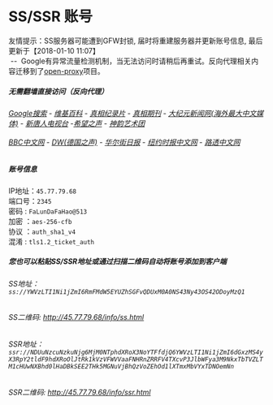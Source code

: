 # SS/SSR 账号 

友情提示：SS服务器可能遭到GFW封锁, 届时将重建服务器并更新账号信息, 最后更新于【2018-01-10 11:07】
<br/>&nbsp;--&nbsp; Google有异常流量检测机制，当无法访问时请稍后再重试。反向代理相关内容迁移到了[open-proxy](https://github.com/gfw-breaker/open-proxy)项目。

#####  无需翻墙直接访问（反向代理）
######  [Google搜索](http://207.148.26.51:8888/search?q=425事件) - [维基百科](http://207.148.26.51:8100/wiki/喬高-麥塔斯調查報告) - [真相纪录片](http://207.148.26.51/videos) - [真相期刊](http://207.148.26.51:8300/display.aspx?category_id=3&zhuanti_id=2) - [大纪元新闻网(海外最大中文媒体)](http://207.148.26.51/gb/nsc413.htm) - [新唐人电视台](http://207.148.26.51:8000/xtr/gb/prog204.html) -[希望之声](http://207.148.26.51:8200) - [神韵艺术团](http://207.148.26.51:8000/xtr/gb/prog673.html)<br/> <br/> [BBC中文网](http://207.148.26.51:9100/zhongwen) - [DW(德国之声)](http://207.148.26.51:9200) - [华尔街日报](http://207.148.26.51:9300) - [纽约时报中文网](http://207.148.26.51:9400/) - [路透中文网](http://207.148.26.51:9500/) 

##### 账号信息
IP地址：`45.77.79.68`  
端口号：`2345`  
密码  : `FaLunDaFaHao@513`  
加密  ：`aes-256-cfb`  
协议  ：`auth_sha1_v4`  
混淆  : `tls1.2_ticket_auth`  

##### 您也可以粘贴SS/SSR地址或通过扫描二维码自动将账号添加到客户端

######  SS地址： `ss://YWVzLTI1Ni1jZmI6RmFMdW5EYUZhSGFvQDUxM0A0NS43Ny43OS42ODoyMzQ1`   
######  SS二维码:  <a href="http://45.77.79.68/info/ss.html" target="_blank">http://45.77.79.68/info/ss.html</a>

######  SSR地址： `ssr://NDUuNzcuNzkuNjg6MjM0NTphdXRoX3NoYTFfdjQ6YWVzLTI1Ni1jZmI6dGxzMS4yX3RpY2tldF9hdXRoOlJtRk1kVzVFWVVaaFNHRnZRRFV4TXcvP3JlbWFya3M9NkxTbTVZLTM1cHUwNXBhd0lHaDBkSEE2THk5MGNuVjBhQzVoZEhOd1lXTmxMbVYxTDNOemNn`     
######  SSR二维码:  <a href="http://45.77.79.68/info/ssr.html" target="_blank">http://45.77.79.68/info/ssr.html</a>


